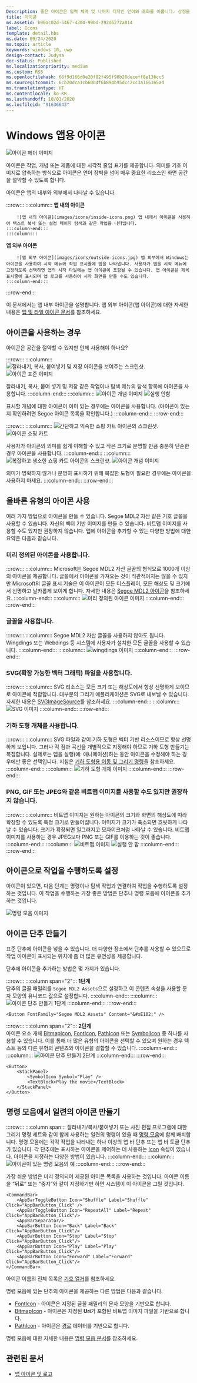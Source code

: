 ```yaml
---
Description: 좋은 아이콘은 입력 체계 및 나머지 디자인 언어와 조화를 이룹니다. 상징을 혼합하지 않고 필요한 사항만 가능한 빠르고 단순하게 전달합니다.
title: 아이콘
ms.assetid: b90ac02d-5467-4304-99bd-292d6272a014
label: Icons
template: detail.hbs
ms.date: 09/24/2020
ms.topic: article
keywords: windows 10, uwp
design-contact: Judysa
doc-status: Published
ms.localizationpriority: medium
ms.custom: RS5
ms.openlocfilehash: 66f9d166d0e20f82f495f98b26deceff8e136cc5
ms.sourcegitcommit: 6cb20dca1cb60b4f6b894b95dcc2cc3a166165ad
ms.translationtype: HT
ms.contentlocale: ko-KR
ms.lasthandoff: 10/01/2020
ms.locfileid: "91636643"
---
```

# <a name="icons-for-windows-apps"></a>Windows 앱용 아이콘

![아이콘 헤더 이미지](images/icons/header-icons.png)

아이콘은 작업, 개념 또는 제품에 대한 시각적 줄임 표기를 제공합니다. 의미를 기호 이미지로 압축하는 방식으로 아이콘은 언어 장벽을 넘어 매우 중요한 리소스인 화면 공간을 절약할 수 있도록 합니다. 

아이콘은 앱의 내부와 외부에서 나타날 수 있습니다. 

:::row:::
    :::column:::
        **앱 내의 아이콘**

        ![앱 내의 아이콘](images/icons/inside-icons.png) 앱 내에서 아이콘을 사용하여 텍스트 복사 또는 설정 페이지 탐색과 같은 작업을 나타냅니다.
    :::column-end:::
    :::column:::
**앱 외부 아이콘**

        ![앱 외부 아이콘](images/icons/outside-icons.jpg) 앱 외부에서 Windows는 아이콘을 사용하여 시작 메뉴와 작업 표시줄에 앱을 나타냅니다. 사용자가 앱을 시작 메뉴에 고정하도록 선택하면 앱의 시작 타일에는 앱 아이콘이 포함될 수 있습니다. 앱 아이콘은 제목 표시줄에 표시되며 앱 로고를 사용하여 시작 화면을 만들 수도 있습니다.
    :::column-end:::
:::row-end:::

이 문서에서는 앱 내부 아이콘을 설명합니다. 앱 외부 아이콘(앱 아이콘)에 대한 자세한 내용은 [앱 및 타일 아이콘 문서](./app-icons-and-logos.md)를 참조하세요.

## <a name="when-to-use-icons"></a>아이콘을 사용하는 경우

아이콘은 공간을 절약할 수 있지만 언제 사용해야 하나요? 

:::row:::
    :::column:::
        ![잘라내기, 복사, 붙여넣기 및 저장 아이콘을 보여주는 스크린샷.](images/do.svg)
        ![아이콘 표준 이미지](images/icons/icons-standard.svg)<br>

잘라내기, 복사, 붙여 넣기 및 저장 같은 작업이나 탐색 메뉴의 탐색 항목에 아이콘을 사용합니다.
    :::column-end:::
    :::column:::
        ![아이콘 개념 이미지](images/icons/icons-concept.svg) ![실행 안함](images/dont.svg)<br>

표시할 개념에 대한 아이콘이 이미 있는 경우에는 아이콘을 사용합니다. (아이콘이 있는지 확인하려면 Segoe 아이콘 목록을 확인합니다.)
    :::column-end:::
:::row-end:::

:::row:::
    :::column:::
        ![간단하고 익숙한 쇼핑 카트 아이콘의 스크린샷.](images/do.svg)
        ![아이콘 쇼핑 카트](images/icons/icon-shopping-cart.svg)<br>

사용자가 아이콘의 의미를 쉽게 이해할 수 있고 작은 크기로 분명할 만큼 충분히 단순한 경우 아이콘을 사용합니다.
    :::column-end:::
    :::column:::
        ![복잡하고 생소한 쇼핑 카트 아이콘의 스크린샷.](images/dont.svg)
        ![아이콘 개념 이미지](images/icons/icon-bad-example.png)<br>

의미가 명확하지 않거나 분명히 표시하기 위해 복잡한 도형이 필요한 경우에는 아이콘을 사용하지 마세요.
    :::column-end:::
:::row-end:::



## <a name="using-the-right-type-of-icon"></a>올바른 유형의 아이콘 사용

여러 가지 방법으로 아이콘을 만들 수 있습니다. Segoe MDL2 자산 같은 기호 글꼴을 사용할 수 있습니다. 자신의 벡터 기반 이미지를 만들 수 있습니다. 비트맵 이미지를 사용할 수도 있지만 권장하지 않습니다. 앱에 아이콘을 추가할 수 있는 다양한 방법에 대한 요약은 다음과 같습니다. 

### <a name="use-a-predefined-icon"></a>미리 정의된 아이콘을 사용합니다.
:::row:::
    :::column:::
Microsoft는 Segoe MDL2 자산 글꼴의 형식으로 1000개 이상의 아이콘을 제공합니다. 글꼴에서 아이콘을 가져오는 것이 직관적이지는 않을 수 있지만 Microsoft의 글꼴 표시 기술은 이 아이콘이 모든 디스플레이, 모든 해상도 및 크기에서 선명하고 날카롭게 보이게 합니다. 자세한 내용은 [Segoe MDL2 아이콘](segoe-ui-symbol-font.md)을 참조하세요.
    :::column-end:::
    :::column:::
        ![미리 정의된 아이콘 이미지](images/icons/predefined-icon.png)
    :::column-end:::
:::row-end:::

### <a name="use-a-font"></a>글꼴을 사용합니다.
:::row:::
    :::column:::
Segoe MDL2 자산 글꼴을 사용하지 않아도 됩니다. Wingdings 또는 Webdings 등 시스템에 사용자가 설치한 모든 글꼴을 사용할 수 있습니다.
    :::column-end:::
    :::column:::
        ![wingdings 이미지](images/icons/wingdings.png)
    :::column-end:::
:::row-end:::

### <a name="use-a-scalable-vector-graphics-svg-file"></a>SVG(확장 가능한 벡터 그래픽) 파일을 사용합니다.
:::row:::
    :::column:::
SVG 리소스는 모든 크기 또는 해상도에서 항상 선명하게 보이므로 아이콘에 적합합니다. 대부분의 그리기 애플리케이션은 SVG로 내보낼 수 있습니다. 자세한 내용은 [SVGImageSource](/uwp/api/windows.ui.xaml.media.imaging.svgimagesource)를 참조하세요.
    :::column-end:::
    :::column:::
        ![SVG 이미지](images/icons/icon-scale.gif)
    :::column-end:::
:::row-end:::

### <a name="use-geometry-objects"></a>기하 도형 개체를 사용합니다.
:::row:::
    :::column:::
SVG 파일과 같이 기하 도형은 벡터 기반 리소스이므로 항상 선명하게 보입니다. 그러나 각 점과 곡선을 개별적으로 지정해야 하므로 기하 도형 만들기는 복잡합니다. 실제로는 앱을 실행(예: 애니메이션)하는 동안 아이콘을 수정해야 하는 경우에만 좋은 선택입니다. 지침은 [기하 도형용 이동 및 그리기 명령](../../xaml-platform/move-draw-commands-syntax.md)을 참조하세요. 
    :::column-end:::
    :::column:::
        ![기하 도형 개체 이미지](images/icons/geometry-objects.png)
    :::column-end:::
:::row-end:::

### <a name="you-can-also-use-a-bitmap-image-such-as-png-gif-or-jpeg-although-we-dont-recommend-it"></a>PNG, GIF 또는 JPEG와 같은 비트맵 이미지를 사용할 수도 있지만 권장하지 않습니다.
:::row:::
    :::column:::
비트맵 이미지는 원하는 아이콘의 크기와 화면의 해상도에 따라 확장할 수 있도록 특정 크기로 만들어집니다. 이미지가 크기가 축소되면 흐릿하게 나타날 수 있습니다. 크기가 확장되면 일그러지고 모자이크처럼 나타날 수 있습니다. 비트맵 이미지를 사용하는 경우 JPEG보다 PNG 또는 GIF를 이용하는 것이 좋습니다. 
    :::column-end:::
    :::column:::
        ![비트맵 이미지](images/icons/bitmap-image.png) ![실행 안 함](images/dont.svg)
    :::column-end:::
:::row-end:::

## <a name="make-the-icon-do-something"></a>아이콘으로 작업을 수행하도록 설정

아이콘이 있으면, 다음 단계는 명령이나 탐색 작업과 연결하여 작업을 수행하도록 설정하는 것입니다. 이 작업을 수행하는 가장 좋은 방법은 단추나 명령 모음에 아이콘을 추가하는 것입니다. 

![명령 모음 이미지](images/icons/app-bar-desktop.svg)

## <a name="create-an-icon-button"></a>아이콘 단추 만들기

표준 단추에 아이콘을 넣을 수 있습니다. 더 다양한 장소에서 단추를 사용할 수 있으므로 작업 아이콘이 표시되는 위치에 좀 더 많은 유연성을 제공합니다. 

단추에 아이콘을 추가하는 방법은 몇 가지가 있습니다.

:::row:::
    :::column span="2":::
        <b>1단계</b><br>
단추의 글꼴 패밀리를 `Segoe MDL2 Assets`으로 설정하고 이 콘텐츠 속성을 사용할 문자 모양의 유니코드 값으로 설정합니다.
    :::column-end:::
    :::column:::
        ![아이콘 단추 만들기 1단계](images/icons/create-icon-step-1.svg)
    :::column-end:::
:::row-end:::

```xaml 
<Button FontFamily="Segoe MDL2 Assets" Content="&#xE102;" />
```

:::row:::
    :::column span="2":::
        <b>2단계</b><br>
아이콘 요소 개체 [BitmapIcon](/uwp/api/windows.ui.xaml.controls.bitmapicon), [FontIcon](/uwp/api/windows.ui.xaml.controls.fonticon), [PathIcon](/uwp/api/windows.ui.xaml.controls.pathicon) 또는 [SymbolIcon](/uwp/api/windows.ui.xaml.controls.symbolicon) 중 하나를 사용할 수 있습니다. 이를 통해 더 많은 유형의 아이콘을 선택할 수 있으며 원하는 경우 텍스트 등의 다른 유형의 콘텐츠와 아이콘을 결합할 수 있습니다.
    :::column-end:::
    :::column:::
        ![아이콘 단추 만들기 2단계](images/icons/icon-text-step-2.svg)
    :::column-end:::
:::row-end:::

```xaml 
<Button>
    <StackPanel>
        <SymbolIcon Symbol="Play" />
        <TextBlock>Play the movie</TextBlock>
    </StackPanel>
</Button>
```

## <a name="create-a-series-of-icons-in-a-command-bar"></a>명령 모음에서 일련의 아이콘 만들기

:::row:::
    :::column span:::
잘라내기/복사/붙여넣기 또는 사진 편집 프로그램에 대한 그리기 명령 세트와 같이 함께 사용하는 일련의 명령이 있을 때 [명령 모음](../controls-and-patterns/app-bars.md)에 함께 배치합니다. 명령 모음에는 각각 작업을 나타내는 하나 이상의 앱 바 단추 또는 앱 바 토글 단추가 있습니다. 각 단추에는 표시하는 아이콘을 제어하는 데 사용하는 [Icon](/uwp/api/windows.ui.xaml.controls.appbarbutton#Windows_UI_Xaml_Controls_AppBarButton_Icon) 속성이 있습니다. 아이콘을 지정하는 다양한 방법이 있습니다. 
    :::column-end:::
    :::column:::
        ![아이콘이 있는 명령 모음의 예](images/icons/create-icon-command-bar.svg)
    :::column-end:::
:::row-end:::

가장 쉬운 방법은 미리 정의되어 제공된 아이콘 목록을 사용하는 것입니다. 아이콘 이름을 “뒤로” 또는 “중지”와 같이 지정하기만 하면 시스템이 이 아이콘을 그릴 것입니다. 

``` xaml
<CommandBar>
    <AppBarToggleButton Icon="Shuffle" Label="Shuffle" Click="AppBarButton_Click" />
    <AppBarToggleButton Icon="RepeatAll" Label="Repeat" Click="AppBarButton_Click"/>
    <AppBarSeparator/>
    <AppBarButton Icon="Back" Label="Back" Click="AppBarButton_Click"/>
    <AppBarButton Icon="Stop" Label="Stop" Click="AppBarButton_Click"/>
    <AppBarButton Icon="Play" Label="Play" Click="AppBarButton_Click"/>
    <AppBarButton Icon="Forward" Label="Forward" Click="AppBarButton_Click"/>
</CommandBar>

```
아이콘 이름의 전체 목록은 [기호 열거](/uwp/api/windows.ui.xaml.controls.symbol)를 참조하세요. 

명령 모음에 있는 단추의 아이콘을 제공하는 다른 방법은 다음과 같습니다.

+ [FontIcon](/uwp/api/windows.ui.xaml.controls.fonticon) - 아이콘은 지정된 글꼴 패밀리의 문자 모양을 기반으로 합니다.
+ [BitmapIcon](/uwp/api/windows.ui.xaml.controls.bitmapicon) - 아이콘은 지정된 **Uri**가 포함된 비트맵 이미지 파일을 기반으로 합니다.
+ [PathIcon](/uwp/api/windows.ui.xaml.controls.pathicon) - 아이콘은 [경로](/uwp/api/windows.ui.xaml.shapes.path) 데이터를 기반으로 합니다.

명령 모음에 대한 자세한 내용은 [명령 모음 문서](../controls-and-patterns/app-bars.md)를 참조하세요. 



## <a name="related-articles"></a>관련된 문서

* [앱 아이콘 및 로고](app-icons-and-logos.md)
